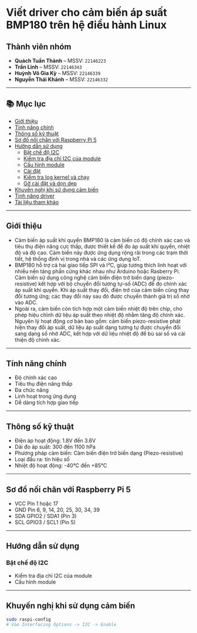 # Viết driver cho cảm biến áp suất BMP180 trên hệ điều hành Linux
## Thành viên nhóm
- **Quách Tuấn Thành** – MSSV: `22146223`  
- **Trần Linh** – MSSV: `22146343`  
- **Huỳnh Võ Gia Kỳ** – MSSV: `22146339`  
- **Nguyễn Thái Khánh** – MSSV: `22146332`  

---

## 📚 Mục lục

- [Giới thiệu](#giới-thiệu)
- [Tính năng chính](#tính-năng-chính)
- [Thông số kỹ thuật](#thông-số-kỹ-thuật)
- [Sơ đồ nối chân với Raspberry Pi 5](#sơ-đồ-nối-chân-với-Raspberry-Pi-5)
- [Hướng dẫn sử dụng](#hướng-dẫn-sử-dụng)
  - [Bật chế độ I2C](#bật-chế-độ-i2c)
  - [Kiểm tra địa chỉ I2C của module](#kiểm-tra-địa-chỉ-i2c-của-module)
  - [Cấu hình module](#cấu-hình-module)
  - [Cài đặt](#cài-đặt)
  - [Kiểm tra log kernel và chạy](#kiểm-tra-log-kernel-và-chạy)
  - [Gỡ cài đặt và dọn dẹp](#gỡ-cài-đặt-và-dọn-dẹp)
- [Khuyến nghị khi sử dụng cảm biến](#khuyến-nghị-khi-sử-dụng-cảm-biến)
- [Tính năng driver](#tính-năng-driver)
- [Tài liệu tham khảo](#tài-liệu-tham-khảo)

---

## Giới thiệu

- Cảm biến áp suất khí quyển BMP180 là cảm biến có độ chính xác cao và tiêu thụ điện năng cực thấp, được thiết kế để đo áp suất khí quyển, nhiệt độ và độ cao. Cảm biến này được ứng dụng rộng rãi trong các trạm thời tiết, hệ thống định vị trong nhà và các ứng dụng IoT.
- BMP180 hỗ trợ cả hai giao tiếp SPI và I²C, giúp tương thích linh hoạt với nhiều nền tảng phần cứng khác nhau như Arduino hoặc Rasberry Pi. Cảm biến sử dụng công nghệ cảm biến điện trở biến dạng (piezo-resistive) kết hợp với bộ chuyển đổi tương tự–số (ADC) để đo chính xác áp suất khí quyển. Khi áp suất thay đổi, điện trở của cảm biến cũng thay đổi tương ứng; các thay đổi này sau đó được chuyển thành giá trị số nhờ vào ADC.
- Ngoài ra, cảm biến còn tích hợp một cảm biến nhiệt độ trên chip, cho phép hiệu chỉnh dữ liệu áp suất theo nhiệt độ nhằm tăng độ chính xác. Nguyên lý hoạt động cơ bản bao gồm: cảm biến piezo-resistive phát hiện thay đổi áp suất, dữ liệu áp suất dạng tương tự được chuyển đổi sang dạng số nhờ ADC, kết hợp với dữ liệu nhiệt độ để bù sai số và cải thiện độ chính xác.
---

## Tính năng chính
- Độ chính xác cao
- Tiêu thụ điện năng thấp
- Đa chức năng
- Linh hoạt trong ứng dụng
- Dễ dàng tích hợp giao tiếp
---
## Thông số kỹ thuật
- Điện áp hoạt động: 1.8V đến 3.6V
- Dải đo áp suất: 300 đến 1100 hPa
- Phương pháp cảm biến: Cảm biến điện trở biến dạng (Piezo-resistive)
- Loại đầu ra: tín hiệu số
- Nhiệt độ hoạt động: -40°C đến +85°C

---
## Sơ đồ nối chân với Raspberry Pi 5
- VCC     Pin 1 hoặc 17
- GND	    Pin 6, 9, 14, 20, 25, 30, 34, 39
- SDA	    GPIO2 / SDA1 (Pin 3)
- SCL	    GPIO3 / SCL1 (Pin 5)

---

## Hướng dẫn sử dụng
### Bật chế độ I2C
- Kiểm tra địa chỉ I2C của module
- Cấu hình module

---
## Khuyến nghị khi sử dụng cảm biến

```bash
sudo raspi-config
# Vào Interfacing Options -> I2C -> Enable




